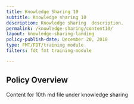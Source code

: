 ```yaml
---
title: Knowledge Sharing 10
subtitle: Knowledge sharing 10
description: Knowledge sharing  description. 
permalink: /knowledge-sharing/content10/
layout: knowledge-sharing-landing
policy-publish-date: December 20, 2018
type: FMT/FDT/training module
filters: fdt fmt training-module

---
```

## Policy Overview ##


Content for 10th md file under knowledge sharing
